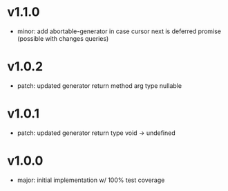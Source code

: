 # v1.1.0

- minor: add abortable-generator in case cursor next is deferred promise (possible with changes queries)

# v1.0.2

- patch: updated generator return method arg type nullable

# v1.0.1

- patch: updated generator return type void -> undefined

# v1.0.0

- major: initial implementation w/ 100% test coverage
